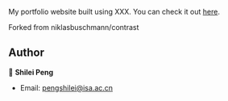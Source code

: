 My portfolio website built using XXX. You can check it out [here](https://shileipeng10.github.io/portfolio/). 

Forked from niklasbuschmann/contrast

## Author

👤 **Shilei Peng**


* Email: pengshilei@isa.ac.cn
